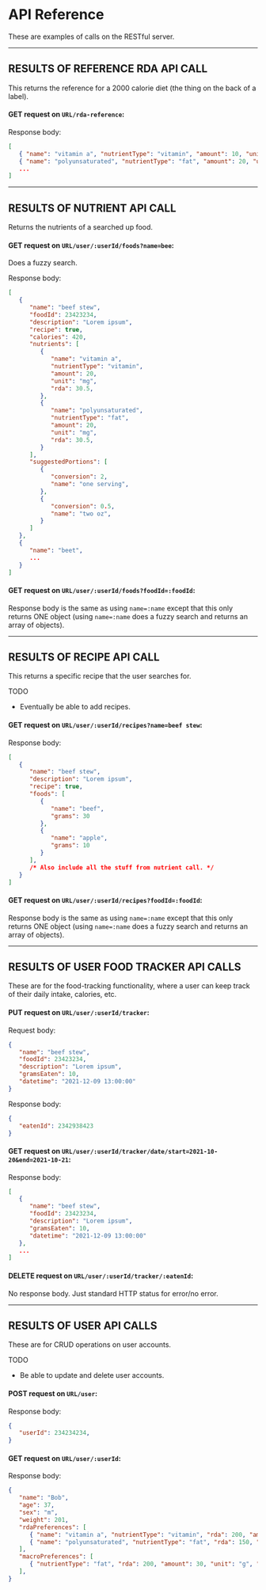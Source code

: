 
# API Reference

These are examples of calls on the RESTful server.



--------------------------------------------------------------------------------

## RESULTS OF REFERENCE RDA API CALL
This returns the reference for a 2000 calorie diet (the thing on the back of a label).

#### **GET** request on `URL/rda-reference`:
Response body:
```json
[
   { "name": "vitamin a", "nutrientType": "vitamin", "amount": 10, "unit": "mg" },
   { "name": "polyunsaturated", "nutrientType": "fat", "amount": 20, "unit": "g" },
   ...
]
```



--------------------------------------------------------------------------------

## RESULTS OF NUTRIENT API CALL
Returns the nutrients of a searched up food.

#### **GET** request on `URL/user/:userId/foods?name=bee`:
Does a fuzzy search.

Response body:
```json
[
   {
      "name": "beef stew",
      "foodId": 23423234,
      "description": "Lorem ipsum",
      "recipe": true,
      "calories": 420,
      "nutrients": [
         {
            "name": "vitamin a",
            "nutrientType": "vitamin",
            "amount": 20,
            "unit": "mg",
            "rda": 30.5,
         },
         {
            "name": "polyunsaturated",
            "nutrientType": "fat",
            "amount": 20,
            "unit": "mg",
            "rda": 30.5,
         }
      ],
      "suggestedPortions": [
         {
            "conversion": 2,
            "name": "one serving",
         },
         {
            "conversion": 0.5,
            "name": "two oz",
         }
      ]
   },
   {
      "name": "beet",
      ...
   }
]
```

#### **GET** request on `URL/user/:userId/foods?foodId=:foodId`:
Response body is the same as using `name=:name` except that this only returns ONE object (using `name=:name` does a fuzzy search and returns an array of objects).



--------------------------------------------------------------------------------

## RESULTS OF RECIPE API CALL

This returns a specific recipe that the user searches for.

TODO
- Eventually be able to add recipes.

#### **GET** request on `URL/user/:userId/recipes?name=beef stew`:
Response body:
```json
[
   {
      "name": "beef stew",
      "description": "Lorem ipsum",
      "recipe": true,
      "foods": [
         {
            "name": "beef",
            "grams": 30
         },
         {
            "name": "apple",
            "grams": 10
         }
      ],
      /* Also include all the stuff from nutrient call. */
   }
]
```

#### **GET** request on `URL/user/:userId/recipes?foodId=:foodId`:
Response body is the same as using `name=:name` except that this only returns ONE object (using `name=:name` does a fuzzy search and returns an array of objects).



--------------------------------------------------------------------------------

## RESULTS OF USER FOOD TRACKER API CALLS

These are for the food-tracking functionality, where a user can keep track of their daily intake, calories, etc.


#### **PUT** request on `URL/user/:userId/tracker`:
Request body:
```json
{
   "name": "beef stew",
   "foodId": 23423234,
   "description": "Lorem ipsum",
   "gramsEaten": 10,
   "datetime": "2021-12-09 13:00:00"
}
```

Response body:
```json
{
   "eatenId": 2342938423
}
```

#### **GET** request on `URL/user/:userId/tracker/date/start=2021-10-20&end=2021-10-21`:
Response body:
```json
[
   {
      "name": "beef stew",
      "foodId": 23423234,
      "description": "Lorem ipsum",
      "gramsEaten": 10,
      "datetime": "2021-12-09 13:00:00"
   },
   ...
]
```

#### **DELETE** request on `URL/user/:userId/tracker/:eatenId`:
No response body. Just standard HTTP status for error/no error.



--------------------------------------------------------------------------------

## RESULTS OF USER API CALLS

These are for CRUD operations on user accounts.

TODO
- Be able to update and delete user accounts.

#### **POST** request on `URL/user`:
Response body:
```json
{
   "userId": 234234234,
}
```

#### **GET** request on `URL/user/:userId`:
Response body:
```json
{
   "name": "Bob",
   "age": 37,
   "sex": "m",
   "weight": 201,
   "rdaPreferences": [
      { "name": "vitamin a", "nutrientType": "vitamin", "rda": 200, "amount": 20, "unit": "mg" },
      { "name": "polyunsaturated", "nutrientType": "fat", "rda": 150, "amount": 30, "unit": "g" },
   ],
   "macroPreferences": [
      { "nutrientType": "fat", "rda": 200, "amount": 30, "unit": "g", "caloriePercentage": 0.33 },
   ],
}
```

